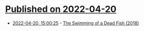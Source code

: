 # [Published on 2022-04-20](index.md)

* [2022-04-20, 15:00:25](https://news.ycombinator.com/item?id=31097930) - [The Swimming of a Dead Fish (2018)](https://fyfluiddynamics.com/2018/07/when-i-was-a-child-my-father-would-take-me-trout/)
